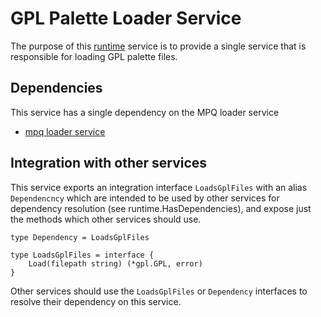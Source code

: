 # GPL Palette Loader Service
The purpose of this [runtime](https://github.com/gravestench/runtime) service is
to provide a single service that is responsible for loading GPL palette files.

## Dependencies
This service has a single dependency on the MPQ loader service
* [mpq loader service](../mpqLoader)

## Integration with other services
This service exports an integration interface `LoadsGplFiles` with an alias
`Dependencncy` which are intended to be used by other services for dependency
resolution (see runtime.HasDependencies), and expose just the methods which
other services should use.
```golang
type Dependency = LoadsGplFiles

type LoadsGplFiles = interface {
    Load(filepath string) (*gpl.GPL, error)
}
```

Other services should use the `LoadsGplFiles` or `Dependency` interfaces to resolve
their dependency on this service.
